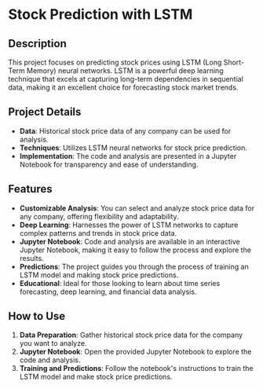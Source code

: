 # Stock Prediction with LSTM

## Description
This project focuses on predicting stock prices using LSTM (Long Short-Term Memory) neural networks. LSTM is a powerful deep learning technique that excels at capturing long-term dependencies in sequential data, making it an excellent choice for forecasting stock market trends.

## Project Details
- **Data**: Historical stock price data of any company can be used for analysis.
- **Techniques**: Utilizes LSTM neural networks for stock price prediction.
- **Implementation**: The code and analysis are presented in a Jupyter Notebook for transparency and ease of understanding.

## Features
- **Customizable Analysis**: You can select and analyze stock price data for any company, offering flexibility and adaptability.
- **Deep Learning**: Harnesses the power of LSTM networks to capture complex patterns and trends in stock price data.
- **Jupyter Notebook**: Code and analysis are available in an interactive Jupyter Notebook, making it easy to follow the process and explore the results.
- **Predictions**: The project guides you through the process of training an LSTM model and making stock price predictions.
- **Educational**: Ideal for those looking to learn about time series forecasting, deep learning, and financial data analysis.

## How to Use
1. **Data Preparation**: Gather historical stock price data for the company you want to analyze.
2. **Jupyter Notebook**: Open the provided Jupyter Notebook to explore the code and analysis.
3. **Training and Predictions**: Follow the notebook's instructions to train the LSTM model and make stock price predictions.


